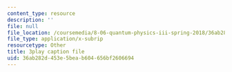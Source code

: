```yaml
---
content_type: resource
description: ''
file: null
file_location: /coursemedia/8-06-quantum-physics-iii-spring-2018/36ab282d453e5beab604656bf2606694_Tcv3_Gk1Ysg.vtt
file_type: application/x-subrip
resourcetype: Other
title: 3play caption file
uid: 36ab282d-453e-5bea-b604-656bf2606694
---
```

